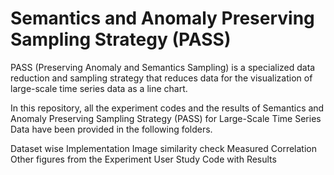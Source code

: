 # Semantics and Anomaly Preserving Sampling Strategy (PASS)

PASS (Preserving Anomaly and Semantics Sampling) is a specialized data reduction and sampling strategy that reduces data for the visualization of large-scale time series data as a line chart.

In this repository, all the experiment codes and the results of Semantics and Anomaly Preserving Sampling Strategy (PASS) for Large-Scale Time Series Data have been provided in the following folders.

Dataset wise Implementation
Image similarity check
Measured Correlation
Other figures from the Experiment
User Study Code with Results
